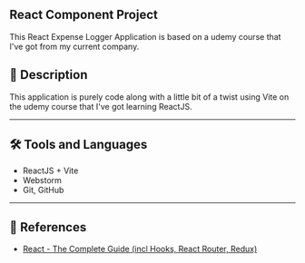 ## React Component Project

This React Expense Logger Application is based on a udemy course that I've got from my current company.

## 📝 Description

This application is purely code along with a little bit of a twist using Vite on the udemy course that I've got
learning ReactJS.

---

## 🛠️ Tools and Languages

- ReactJS + Vite
- Webstorm
- Git, GitHub

---

## 📖 References

- [
  React - The Complete Guide (incl Hooks, React Router, Redux)
  ](https://udemy.com/course/react-the-complete-guide-incl-redux)
